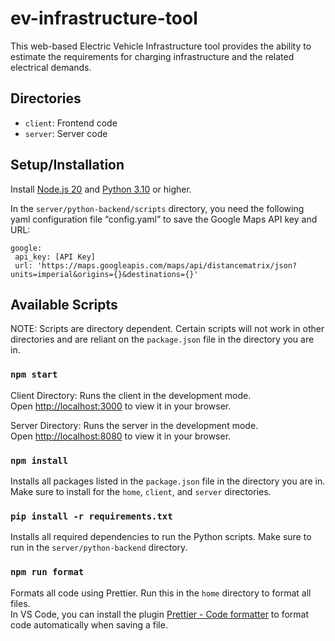 # ev-infrastructure-tool

This web-based Electric Vehicle Infrastructure tool provides the ability to estimate the requirements for charging infrastructure and the related electrical demands.

## Directories

- `client`: Frontend code
- `server`: Server code

## Setup/Installation

Install [Node.js 20](https://nodejs.org) and [Python 3.10](https://www.python.org/downloads/) or higher.

In the `server/python-backend/scripts` directory, you need the following yaml configuration file “config.yaml” to save the Google Maps API key and URL:

```
google:
 api_key: [API Key]
 url: 'https://maps.googleapis.com/maps/api/distancematrix/json?units=imperial&origins={}&destinations={}'
```

## Available Scripts

NOTE: Scripts are directory dependent. Certain scripts will not work in other directories and are reliant on the `package.json` file in the directory you are in.

### `npm start`

Client Directory: Runs the client in the development mode.\
Open [http://localhost:3000](http://localhost:3000) to view it in your browser.

Server Directory: Runs the server in the development mode.\
Open [http://localhost:8080](http://localhost:8080) to view it in your browser.

### `npm install`

Installs all packages listed in the `package.json` file in the directory you are in. Make sure to install for the `home`, `client`, and `server` directories.

### `pip install -r requirements.txt`

Installs all required dependencies to run the Python scripts. Make sure to run in the `server/python-backend` directory.

### `npm run format`

Formats all code using Prettier. Run this in the `home` directory to format all files. \
In VS Code, you can install the plugin [Prettier - Code formatter](https://marketplace.visualstudio.com/items?itemName=esbenp.prettier-vscode) to format code automatically when saving a file.
